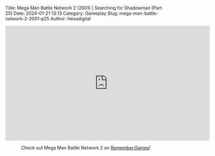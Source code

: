 Title: Mega Man Battle Network 2 (2001) | Searching for Shadowman [Part 25]
Date: 2024-01-21 13:13
Category: Gameplay
Slug: mega-man-battle-network-2-2001-p25
Author: Hexadigital

<center><iframe src="https://www.youtube.com/embed/7w2MOdFl2Fg?feature=oembed" allow="accelerometer; autoplay; encrypted-media; gyroscope; picture-in-picture" width="640" height="360" frameborder="0"></iframe>

Check out Mega Man Battle Network 2 on [Remember.Games](https://remember.games/game/2244/mega-man-battle-network-2/)!</center>